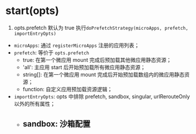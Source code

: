
# start(opts)
1. opts.prefetch 默认为 true
执行`doPrefetchStrategy(microApps, prefetch, importEntryOpts)`
- `microApps`: 通过 `registerMicroApps` 注册的应用列表；
- `prefetch`: 等价于 `opts.prefetch`
  - true: 在第一个微应用 mount 完成后预加载其他微应用静态资源；
  - 'all': 主应用 start 后开始预加载所有微应用静态资源；
  - string[]: 在第一个微应用 mount 完成后开始预加载数组内的微应用静态资源；
  - function: 自定义应用预加载资源逻辑；
- `importEntryOpts`: opts 中排除 prefetch, sandbox, singular, urlRerouteOnly 以外的所有属性；
  - sandbox: 沙箱配置
    - 